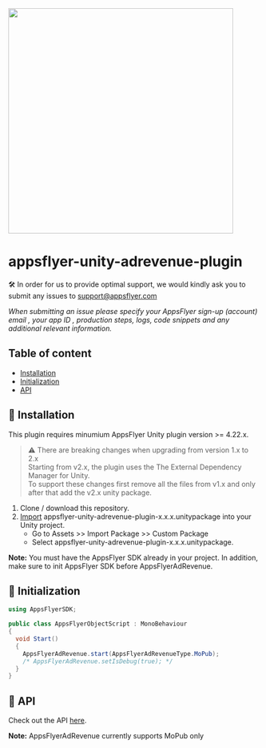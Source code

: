 <img src="https://www.appsflyer.com/wp-content/uploads/2016/11/logo-1.svg"  width="450">

# appsflyer-unity-adrevenue-plugin

🛠 In order for us to provide optimal support, we would kindly ask you to submit any issues to support@appsflyer.com

*When submitting an issue please specify your AppsFlyer sign-up (account) email , your app ID , production steps, logs, code snippets and any additional relevant information.*

## Table of content

- [Installation](#installation)
- [Initialization](#init-sdk)
- [API](#api) 

## <a id="installation"> 📲 Installation
   
   This plugin requires minumium AppsFlyer Unity plugin version >= 4.22.x.

> ⚠️ There are breaking changes when upgrading from version 1.x to 2.x <br> Starting from v2.x, the plugin uses the The External Dependency Manager for Unity. <br> To support these changes first remove all the files from v1.x and only after that add the v2.x unity package.

1. Clone / download this repository.
2. [Import](https://docs.unity3d.com/Manual/AssetPackages.html) appsflyer-unity-adrevenue-plugin-x.x.x.unitypackage  into your Unity project.
    * Go to Assets >> Import Package >> Custom Package
    * Select appsflyer-unity-adrevenue-plugin-x.x.x.unitypackage.

**Note:** You must have the AppsFlyer SDK already in your project. In addition, make sure to init AppsFlyer SDK before AppsFlyerAdRevenue.

## <a id="init-sdk"> 🚀 Initialization

```c#
using AppsFlyerSDK;

public class AppsFlyerObjectScript : MonoBehaviour
{
  void Start()
  {
  	AppsFlyerAdRevenue.start(AppsFlyerAdRevenueType.MoPub);
  	/* AppsFlyerAdRevenue.setIsDebug(true); */
  }
}
```

## <a id="api"> 📑 API
  Check out the API [here](/docs/api.md).


**Note:** AppsFlyerAdRevenue currently supports MoPub only
